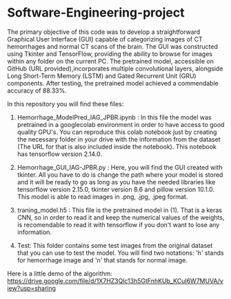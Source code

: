 # Software-Engineering-project
The primary objective of this code was to develop a straightforward Graphical User Interface (GUI) capable of categorizing images of CT hemorrhages and normal CT scans of the brain. The GUI was constructed using Tkinter and TensorFlow, providing the ability to browse for images within any folder on the current PC. The pretrained model, accessible on GitHub (URL provided),incorporates multiple convolutional layers, alongside Long Short-Term Memory (LSTM) and Gated Recurrent Unit (GRU) components. After testing, the pretrained model achieved a commendable accuracy of 88.33%. 

In this repository you will find these files:
1) Hemorrhage_ModelPred_IAG_JPBR.ipynb : In this file the model was pretrained in a googlecolab environment in order to have access to good quality GPU's. You can reproduce this colab notebook just by creating the necessary folder in your drive with the information from the dataset (The URL for that is also included inside the notebook). This notebook has tensorflow version 2.14.0.
   
2) Hemorrhage_GUI_IAG-JPBR.py : Here, you will find the GUI created with tkinter. All you have to do is change the path where your model is stored and it will be ready to go as long as you have the needed libraries like tensorflow version 2.15.0, tkinter version 8.6 and pillow version 10.1.0. This model is able to read images in .png, .jpg, .jpeg format.
   
3) traning_model.h5 : This file is the pretrained model in (1). That is a keras CNN, so in order to read it and keep the numerical values of the weights, is recomendable to read it with tensorflow if you don't want to lose any information.
   
4) Test: This folder contains some test images from the original dataset that you can use to test the model. You will find two notations: 'h' stands for hemorrhage image and 'n' that stands for normal image.

Here is a little demo of the algorithm: https://drive.google.com/file/d/1X7HZ3Qlc13h5GtFnhKUb_KCuI6W7MUVA/view?usp=sharing
